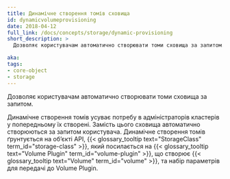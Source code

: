 ```yaml
---
title: Динамічне створення томів сховища
id: dynamicvolumeprovisioning
date: 2018-04-12
full_link: /docs/concepts/storage/dynamic-provisioning
short_description: >
  Дозволяє користувачам автоматично створювати томи сховища за запитом.

aka: 
tags:
- core-object
- storage
---
```

Дозволяє користувачам автоматично створювати томи сховища за запитом.

<!--more--> 

Динамічне створення томів усуває потребу в адміністраторів кластерів у попередньому їх створені. Замість цього сховища автоматично створюються за запитом користувача. Динамічне створення томів ґрунтується на обʼєкті API, {{< glossary_tooltip text="StorageClass" term_id="storage-class" >}}, який посилається на {{< glossary_tooltip text="Volume Plugin" term_id="volume-plugin" >}}, що створює {{< glossary_tooltip text="Volume" term_id="volume" >}}, та набір параметрів для передачі до Volume Plugin.
